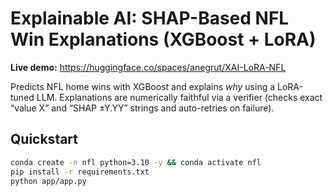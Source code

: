 # Explainable AI: SHAP-Based NFL Win Explanations (XGBoost + LoRA)

**Live demo:** https://huggingface.co/spaces/anegrut/XAI-LoRA-NFL

Predicts NFL home wins with XGBoost and explains *why* using a LoRA-tuned LLM. Explanations are numerically faithful via a verifier (checks exact “value X” and “SHAP ±Y.YY” strings and auto-retries on failure).

## Quickstart
```bash
conda create -n nfl python=3.10 -y && conda activate nfl
pip install -r requirements.txt
python app/app.py
